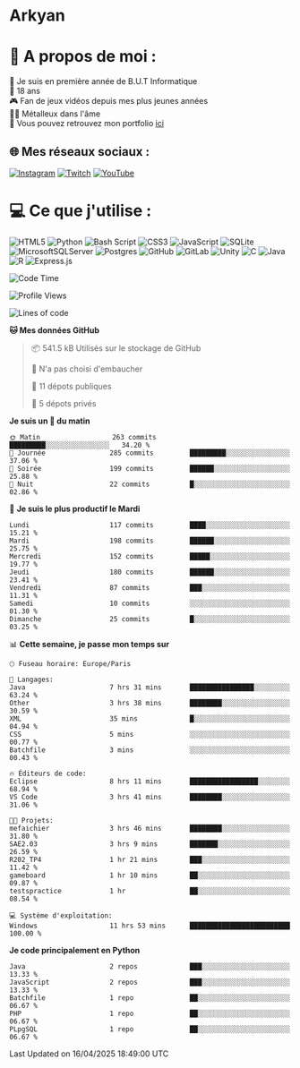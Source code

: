 # Arkyan
 # 💫 A propos de moi :
📖 Je suis en première année de B.U.T Informatique  
🎂 18 ans  
🎮 Fan de jeux vidéos depuis mes plus jeunes années  
🤘🏻 Métalleux dans l'âme  
📕 Vous pouvez retrouvez mon portfolio [ici](https://arkyanportfolio.netlify.app/)

## 🌐 Mes réseaux sociaux :
[![Instagram](https://img.shields.io/badge/Instagram-%23E4405F.svg?logo=Instagram&logoColor=white)](https://instagram.com/arkyan25) [![Twitch](https://img.shields.io/badge/Twitch-%239146FF.svg?logo=Twitch&logoColor=white)](https://twitch.tv/arkyan_) [![YouTube](https://img.shields.io/badge/YouTube-%23FF0000.svg?logo=YouTube&logoColor=white)](https://youtube.com/@arkyan_) 

# 💻 Ce que j'utilise :
![HTML5](https://img.shields.io/badge/html5-%23E34F26.svg?style=for-the-badge&logo=html5&logoColor=white) ![Python](https://img.shields.io/badge/python-3670A0?style=for-the-badge&logo=python&logoColor=ffdd54) ![Bash Script](https://img.shields.io/badge/bash_script-%23121011.svg?style=for-the-badge&logo=gnu-bash&logoColor=white) ![CSS3](https://img.shields.io/badge/css3-%231572B6.svg?style=for-the-badge&logo=css3&logoColor=white) ![JavaScript](https://img.shields.io/badge/javascript-%23323330.svg?style=for-the-badge&logo=javascript&logoColor=%23F7DF1E) ![SQLite](https://img.shields.io/badge/sqlite-%2307405e.svg?style=for-the-badge&logo=sqlite&logoColor=white) ![MicrosoftSQLServer](https://img.shields.io/badge/Microsoft%20SQL%20Server-CC2927?style=for-the-badge&logo=microsoft%20sql%20server&logoColor=white) ![Postgres](https://img.shields.io/badge/postgres-%23316192.svg?style=for-the-badge&logo=postgresql&logoColor=white) ![GitHub](https://img.shields.io/badge/github-%23121011.svg?style=for-the-badge&logo=github&logoColor=white) ![GitLab](https://img.shields.io/badge/gitlab-%23181717.svg?style=for-the-badge&logo=gitlab&logoColor=white) ![Unity](https://img.shields.io/badge/unity-%23000000.svg?style=for-the-badge&logo=unity&logoColor=white)  ![C](https://img.shields.io/badge/c-%2300599C.svg?style=for-the-badge&logo=c&logoColor=white) ![Java](https://img.shields.io/badge/java-%23ED8B00.svg?style=for-the-badge&logo=openjdk&logoColor=white) ![R](https://img.shields.io/badge/r-%23276DC3.svg?style=for-the-badge&logo=r&logoColor=white) ![Express.js](https://img.shields.io/badge/express.js-%23404d59.svg?style=for-the-badge&logo=express&logoColor=%2361DAFB)

<!--START_SECTION:waka-->
![Code Time](http://img.shields.io/badge/Code%20Time-309%20hrs-blue)

![Profile Views](http://img.shields.io/badge/Vues%20du%20profil-0-blue)

![Lines of code](https://img.shields.io/badge/Depuis%20Hello%20World%2C%20j%27ai%20%C3%A9crit-3.8%20million%20Lignes%20de%20code-blue)

**🐱 Mes données GitHub** 

> 📦 541.5 kB Utilisés sur le stockage de GitHub 
 > 
> 🚫 N'a pas choisi d'embaucher
 > 
> 📜 11 dépots publiques 
 > 
> 🔑 5 dépots privés 
 > 
**Je suis un 🐤 du matin** 

```text
🌞 Matin                  263 commits         █████████░░░░░░░░░░░░░░░░   34.20 % 
🌆 Journée                285 commits         █████████░░░░░░░░░░░░░░░░   37.06 % 
🌃 Soirée                 199 commits         ██████░░░░░░░░░░░░░░░░░░░   25.88 % 
🌙 Nuit                   22 commits          █░░░░░░░░░░░░░░░░░░░░░░░░   02.86 % 
```
📅 **Je suis le plus productif le Mardi** 

```text
Lundi                    117 commits         ████░░░░░░░░░░░░░░░░░░░░░   15.21 % 
Mardi                    198 commits         ██████░░░░░░░░░░░░░░░░░░░   25.75 % 
Mercredi                 152 commits         █████░░░░░░░░░░░░░░░░░░░░   19.77 % 
Jeudi                    180 commits         ██████░░░░░░░░░░░░░░░░░░░   23.41 % 
Vendredi                 87 commits          ███░░░░░░░░░░░░░░░░░░░░░░   11.31 % 
Samedi                   10 commits          ░░░░░░░░░░░░░░░░░░░░░░░░░   01.30 % 
Dimanche                 25 commits          █░░░░░░░░░░░░░░░░░░░░░░░░   03.25 % 
```


📊 **Cette semaine, je passe mon temps sur** 

```text
🕑︎ Fuseau horaire: Europe/Paris

💬 Langages: 
Java                     7 hrs 31 mins       ████████████████░░░░░░░░░   63.24 % 
Other                    3 hrs 38 mins       ████████░░░░░░░░░░░░░░░░░   30.59 % 
XML                      35 mins             █░░░░░░░░░░░░░░░░░░░░░░░░   04.94 % 
CSS                      5 mins              ░░░░░░░░░░░░░░░░░░░░░░░░░   00.77 % 
Batchfile                3 mins              ░░░░░░░░░░░░░░░░░░░░░░░░░   00.43 % 

🔥 Éditeurs de code: 
Eclipse                  8 hrs 11 mins       █████████████████░░░░░░░░   68.94 % 
VS Code                  3 hrs 41 mins       ████████░░░░░░░░░░░░░░░░░   31.06 % 

🐱‍💻 Projets: 
mefaichier               3 hrs 46 mins       ████████░░░░░░░░░░░░░░░░░   31.80 % 
SAE2.03                  3 hrs 9 mins        ███████░░░░░░░░░░░░░░░░░░   26.59 % 
R202_TP4                 1 hr 21 mins        ███░░░░░░░░░░░░░░░░░░░░░░   11.42 % 
gameboard                1 hr 10 mins        ██░░░░░░░░░░░░░░░░░░░░░░░   09.87 % 
testspractice            1 hr                ██░░░░░░░░░░░░░░░░░░░░░░░   08.54 % 

💻 Système d'exploitation: 
Windows                  11 hrs 53 mins      █████████████████████████   100.00 % 
```

**Je code principalement en Python** 

```text
Java                     2 repos             ███░░░░░░░░░░░░░░░░░░░░░░   13.33 % 
JavaScript               2 repos             ███░░░░░░░░░░░░░░░░░░░░░░   13.33 % 
Batchfile                1 repo              ██░░░░░░░░░░░░░░░░░░░░░░░   06.67 % 
PHP                      1 repo              ██░░░░░░░░░░░░░░░░░░░░░░░   06.67 % 
PLpgSQL                  1 repo              ██░░░░░░░░░░░░░░░░░░░░░░░   06.67 % 
```




 Last Updated on 16/04/2025 18:49:00 UTC
<!--END_SECTION:waka-->

<!--START_SECTION:SHOW_PROJECTS-->
<!--END_SECTION:SHOW_PROJECTS-->

<!--START_SECTION:SHOW_LINES_OF_CODE-->
<!--END_SECTION:SHOW_LINES_OF_CODE-->

<!--START_SECTION:SHOW_TOTAL_CODE_TIME-->
<!--END_SECTION:SHOW_TOTAL_CODE_TIME-->

<!--START_SECTION:SHOW_PROFILE_VIEWS-->
<!--END_SECTION:SHOW_PROFILE_VIEWS-->

<!--START_SECTION:SHOW_COMMIT-->
<!--END_SECTION:SHOW_COMMIT-->

<!--START_SECTION:SHOW_DAYS_OF_WEEK-->
<!--END_SECTION:SHOW_DAYS_OF_WEEK-->

<!--START_SECTION:SHOW_LANGUAGE-->
<!--END_SECTION:SHOW_LANGUAGE-->

<!--START_SECTION:SHOW_TIMEZONE-->
<!--END_SECTION:SHOW_TIMEZONE-->

<!--START_SECTION:SHOW_LANGUAGE_PER_REPO-->
<!--END_SECTION:SHOW_LANGUAGE_PER_REPO-->

<!--START_SECTION:SHOW_SHORT_INFO-->
<!--END_SECTION:SHOW_SHORT_INFO-->
